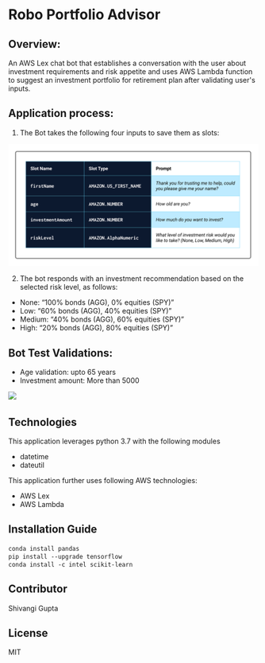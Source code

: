 # Robo Portfolio Advisor

## Overview:

An AWS Lex chat bot that establishes a conversation with the user about investment requirements and risk appetite and uses AWS Lambda function to suggest an investment portfolio for retirement plan after validating user's inputs.

## Application process:

1. The Bot takes the following four inputs to save them as slots:

![](media/slots.png)

2. The bot responds with an investment recommendation based on the selected risk level, as follows:

- None: “100% bonds (AGG), 0% equities (SPY)”
- Low: “60% bonds (AGG), 40% equities (SPY)”
- Medium: “40% bonds (AGG), 60% equities (SPY)”
- High: “20% bonds (AGG), 80% equities (SPY)”

## Bot Test Validations:

* Age validation: upto 65 years
* Investment amount: More than 5000


![](media/amount_test.gif)

## Technologies

This application leverages python 3.7 with the following modules

* datetime
* dateutil

This application further uses following AWS technologies:

* AWS Lex
* AWS Lambda



## Installation Guide

```
conda install pandas
pip install --upgrade tensorflow
conda install -c intel scikit-learn

```

## Contributor

Shivangi Gupta

## License

MIT